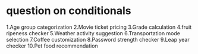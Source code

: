 # question on conditionals
1.Age group categorization
2.Movie ticket pricing
3.Grade calculation
4.fruit ripeness checker
5.Weather activity suggestion 
6.Transportation mode selection
7.Coffee customization
8.Password strength checker
9.Leap year checker
10.Pet food recommendation